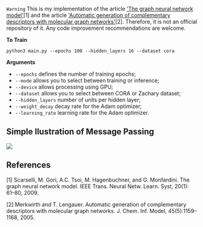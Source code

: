 `Warning` This is my implementation of the article ['The graph neural network model'](https://ro.uow.edu.au/cgi/viewcontent.cgi?article=10501&context=infopapers)[1] and the article ['Automatic generation of complementary descriptors with molecular graph networks'](https://pubmed.ncbi.nlm.nih.gov/16180893/)[2]. Therefore, it is not an official repository of it. Any code improvement recommendations are welcome.

**To Train**

```
python3 main.py --epochs 100 --hidden_layers 16 --dataset cora
```

**Arguments**

- `--epochs` defines the number of training epochs;
- `--mode` allows you to select between training or inference;
- `--device` allows processing using GPU;
- `--dataset` allows you to select between CORA or Zachary dataset;
- `--hidden_layers` number of units per hidden layer;
- `--weight_decay` decay rate for the Adam optimizer;
- `--learning_rate` learning rate for the Adam optimizer.

## Simple Ilustration of Message Passing


![](https://github.com/paulosantosneto/dl-bp/blob/main/gnn/figures/message_passing.png)

## References

[1] Scarselli, M. Gori, A.C. Tsoi, M. Hagenbuchner, and G. Monfardini. The
graph neural network model. IEEE Trans. Neural Netw. Learn. Syst, 20(1):
61–80, 2009.

[2] Merkwirth and T. Lengauer. Automatic generation of complementary descriptors with molecular graph networks. J. Chem. Inf. Model, 45(5):1159–
1168, 2005.
